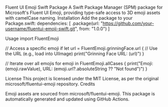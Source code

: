 Fluent UI Emoji Swift Package
A Swift Package Manager (SPM) package for Microsoft's Fluent UI Emoji, providing type-safe access to 3D emoji assets with camelCase naming.
Installation
Add the package to your Package.swift:
dependencies: [
    .package(url: "https://github.com/your-username/fluentui-emoji-swift.git", from: "1.0.0")
]

Usage
import FluentEmoji

// Access a specific emoji
if let url = FluentEmoji.grinningFace.url {
    // Use the URL (e.g., load into UIImage)
    print("Grinning Face URL: \(url)")
}

// Iterate over all emojis
for emoji in FluentEmoji.allCases {
    print("Emoji: \(emoji.rawValue), URL: \(emoji.url?.absoluteString ?? "Not found")")
}

License
This project is licensed under the MIT License, as per the original microsoft/fluentui-emoji repository.
Credits

Emoji assets are sourced from microsoft/fluentui-emoji.
This package is automatically generated and updated using GitHub Actions.
